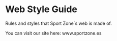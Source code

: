 # Web Style Guide
<p>Rules and styles that Sport Zone´s web is made of.</p>
<p>You can visit our site here: www.sportzone.es</p>
